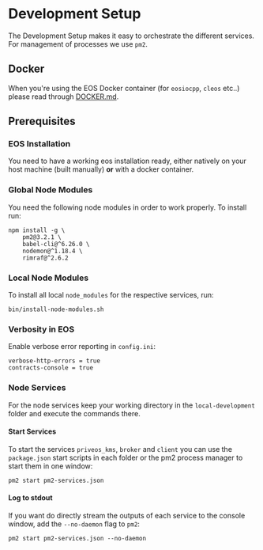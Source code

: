 # Development Setup

The Development Setup makes it easy to orchestrate the different services. For management of processes we use `pm2`.

## Docker

When you're using the EOS Docker container (for `eosiocpp`, `cleos` etc..) please read through [DOCKER.md](DOCKER.md).

## Prerequisites

### EOS Installation

You need to have a working eos installation ready, either natively on your host machine (built manually) __or__ with a docker container.

### Global Node Modules

You need the following node modules in order to work properly. To install run:

```
npm install -g \
    pm2@3.2.1 \
    babel-cli@^6.26.0 \
    nodemon@^1.18.4 \
    rimraf@^2.6.2
```

### Local Node Modules

To install all local `node_modules` for the respective services, run:

```
bin/install-node-modules.sh
```

### Verbosity in EOS

Enable verbose error reporting in `config.ini`:

```
verbose-http-errors = true
contracts-console = true
```

### Node Services

For the node services keep your working directory in the `local-development` folder and execute the commands there.

#### Start Services

To start the services `priveos_kms`, `broker` and `client` you can use the `package.json` start scripts in each folder or the pm2 process manager to start them in one window:

```
pm2 start pm2-services.json
```

#### Log to stdout

If you want do directly stream the outputs of each service to the console window, add the `--no-daemon` flag to `pm2`:

```
pm2 start pm2-services.json --no-daemon
```